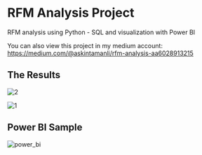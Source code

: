 # RFM Analysis Project
RFM analysis using Python - SQL and visualization with Power BI

You can also view this project in my medium account: https://medium.com/@askintamanli/rfm-analysis-aa6028913215

## The Results

![2](https://user-images.githubusercontent.com/63555029/230893218-a28519e7-ba24-4ee4-bd76-0225611f1136.png)

![1](https://user-images.githubusercontent.com/63555029/230893233-393f1ad8-139f-4d8e-9adc-bfe844e2e69c.png)

## Power BI Sample

![power_bi](https://user-images.githubusercontent.com/63555029/230895599-fa98a9e4-b646-4c77-ba9b-1d6b6eac3243.png)
